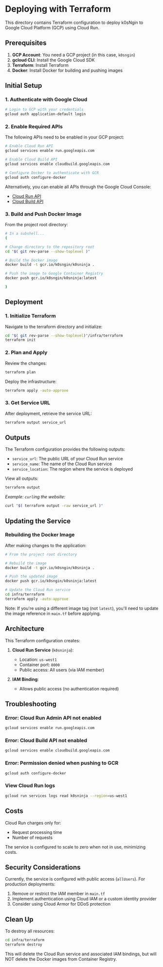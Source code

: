 # Deploying with Terraform

This directory contains Terraform configuration to deploy k0sNgin to Google Cloud Platform (GCP) using Cloud Run.

## Prerequisites

1. **GCP Account**: You need a GCP project (in this case, `k0sngin`)
2. **gcloud CLI**: Install the Google Cloud SDK
3. **Terraform**: Install Terraform
4. **Docker**: Install Docker for building and pushing images

## Initial Setup

### 1. Authenticate with Google Cloud

```bash
# Login to GCP with your credentials
gcloud auth application-default login
```

### 2. Enable Required APIs

The following APIs need to be enabled in your GCP project:

```bash
# Enable Cloud Run API
gcloud services enable run.googleapis.com

# Enable Cloud Build API
gcloud services enable cloudbuild.googleapis.com

# Configure Docker to authenticate with GCR
gcloud auth configure-docker
```

Alternatively, you can enable all APIs through the Google Cloud Console:
- [Cloud Run API](https://console.developers.google.com/apis/api/run.googleapis.com/overview?project=k0sngin)
- [Cloud Build API](https://console.developers.google.com/apis/api/cloudbuild.googleapis.com/overview?project=k0sngin)

### 3. Build and Push Docker Image

From the project root directory:

```bash
# In a subshell...
(

# Change directory to the repository root
cd "$( git rev-parse --show-toplevel )"

# Build the Docker image
docker build -t gcr.io/k0sngin/k0sninja .

# Push the image to Google Container Registry
docker push gcr.io/k0sngin/k0sninja:latest

)
```

## Deployment

### 1. Initialize Terraform

Navigate to the terraform directory and initialize:

```bash
cd "$( git rev-parse --show-toplevel)"/infra/terraform
terraform init
```

### 2. Plan and Apply

Review the changes:

```bash
terraform plan
```

Deploy the infrastructure:

```bash
terraform apply -auto-approve
```


### 3. Get Service URL

After deployment, retrieve the service URL:

```bash
terraform output service_url
```

## Outputs

The Terraform configuration provides the following outputs:

- `service_url`: The public URL of your Cloud Run service
- `service_name`: The name of the Cloud Run service
- `service_location`: The region where the service is deployed

View all outputs:

```bash
terraform output
```

_Example: `curl`ing the website:_

```bash
curl "$( terraform output -raw service_url )"
```

## Updating the Service

### Rebuilding the Docker Image

After making changes to the application:

```bash
# From the project root directory

# Rebuild the image
docker build -t gcr.io/k0sngin/k0sninja .

# Push the updated image
docker push gcr.io/k0sngin/k0sninja:latest

# Update the Cloud Run service
cd infra/terraform
terraform apply -auto-approve
```

Note: If you're using a different image tag (not `latest`), you'll need to update the image reference in `main.tf` before applying.

## Architecture

This Terraform configuration creates:

1. **Cloud Run Service** (`k0sninja`):
   - Location: `us-west1`
   - Container port: `8000`
   - Public access: All users (via IAM member)

2. **IAM Binding**:
   - Allows public access (no authentication required)

## Troubleshooting

### Error: Cloud Run Admin API not enabled

```bash
gcloud services enable run.googleapis.com
```

### Error: Cloud Build API not enabled

```bash
gcloud services enable cloudbuild.googleapis.com
```

### Error: Permission denied when pushing to GCR

```bash
gcloud auth configure-docker
```

### View Cloud Run logs

```bash
gcloud run services logs read k0sninja --region=us-west1
```

## Costs

Cloud Run charges only for:
- Request processing time
- Number of requests

The service is configured to scale to zero when not in use, minimizing costs.

## Security Considerations

Currently, the service is configured with public access (`allUsers`). For production deployments:

1. Remove or restrict the IAM member in `main.tf`
2. Implement authentication using Cloud IAM or a custom identity provider
3. Consider using Cloud Armor for DDoS protection

## Clean Up

To destroy all resources:

```bash
cd infra/terraform
terraform destroy
```

This will delete the Cloud Run service and associated IAM bindings, but will NOT delete the Docker images from Container Registry.
